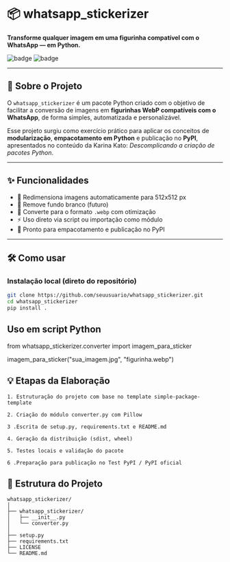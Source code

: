 # 📦 whatsapp_stickerizer

**Transforme qualquer imagem em uma figurinha compatível com o WhatsApp — em Python.**

![badge](https://img.shields.io/badge/license-MIT-green)
![badge](https://img.shields.io/badge/status-em%20desenvolvimento-blue)

---

## 🧠 Sobre o Projeto

O `whatsapp_stickerizer` é um pacote Python criado com o objetivo de facilitar a conversão de imagens em **figurinhas WebP compatíveis com o WhatsApp**, de forma simples, automatizada e personalizável.

Esse projeto surgiu como exercício prático para aplicar os conceitos de **modularização**, **empacotamento em Python** e publicação no **PyPI**, apresentados no conteúdo da Karina Kato: *Descomplicando a criação de pacotes Python*.

---

## ✨ Funcionalidades

- 📐 Redimensiona imagens automaticamente para 512x512 px
- 🧼 Remove fundo branco (futuro)
- 💾 Converte para o formato `.webp` com otimização
- ⚡ Uso direto via script ou importação como módulo
- 🔧 Pronto para empacotamento e publicação no PyPI

---

## 🛠️ Como usar

### Instalação local (direto do repositório)

```bash
git clone https://github.com/seuusuario/whatsapp_stickerizer.git
cd whatsapp_stickerizer
pip install .
```

## Uso em script Python

from whatsapp_stickerizer.converter import imagem_para_sticker

imagem_para_sticker("sua_imagem.jpg", "figurinha.webp")


## 💡 Etapas da Elaboração

    1. Estruturação do projeto com base no template simple-package-template

    2. Criação do módulo converter.py com Pillow

    3 .Escrita de setup.py, requirements.txt e README.md

    4. Geração da distribuição (sdist, wheel)

    5. Testes locais e validação do pacote

    6 .Preparação para publicação no Test PyPI / PyPI oficial


## 📁 Estrutura do Projeto
```text
whatsapp_stickerizer/
│
├── whatsapp_stickerizer/
│   ├── __init__.py
│   └── converter.py
│
├── setup.py
├── requirements.txt
├── LICENSE
└── README.md

